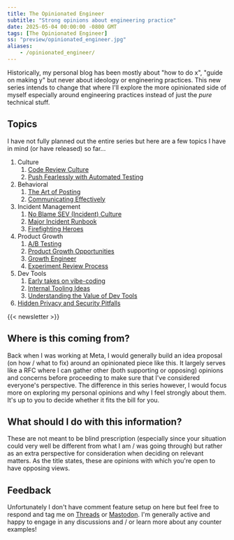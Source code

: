 ```yaml
---
title: The Opinionated Engineer
subtitle: "Strong opinions about engineering practice"
date: 2025-05-04 00:00:00 -0800 GMT
tags: [The Opinionated Engineer]
ss: "preview/opinionated_engineer.jpg"
aliases:
    - /opinionated_engineer/
---
```


Historically, my personal blog has been mostly about "how to do x", "guide on making y" but never about ideology or engineering practices. This new series intends to change that where I'll explore the more opinionated side of myself especially around engineering practices instead of just the _pure_ technical stuff.

## Topics

I have not fully planned out the entire series but here are a few topics I have in mind (or have released) so far...

1. Culture
    1. [Code Review Culture](/blog/2025-05-23-code-review-culture/)
    2. [Push Fearlessly with Automated Testing](/blog/2025-05-04-push-fearlessly-with-automated-testing/)
2. Behavioral
    1. [The Art of Posting](/blog/2025-05-15-art-of-posting/)
    2. [Communicating Effectively](/blog/2025-09-19-communicating-effectively/)
3. Incident Management
    1. [No Blame SEV (Incident) Culture](/blog/2025-05-30-no-blame-sev-culture/)
    2. [Major Incident Runbook](/blog/2025-07-25-major-incident-runbook/)
    3. [Firefighting Heroes](/blog/2025-08-01-firefighting-heroes/)
4. Product Growth
    1. [A/B Testing](/blog/2025-06-06-a-b-testing/)
    2. [Product Growth Opportunities](/blog/2025-06-13-product-growth-opportunities/)
    3. [Growth Engineer](/blog/2025-06-20-growth-engineer/)
    4. [Experiment Review Process](/blog/2025-06-27-experiment-review-process/)
5. Dev Tools
    1. [Early takes on vibe-coding](/blog/2025-07-03-early-takes-on-vibe-coding/)
    2. [Internal Tooling Ideas](/blog/2025-07-11-internal-tooling-ideas/)
    3. [Understanding the Value of Dev Tools](/blog/2025-07-18-understanding-value-of-dev-tools/)
6. [Hidden Privacy and Security Pitfalls](/blog/2025-08-23-hidden-privacy-and-security-pitfalls/)

{{< newsletter >}}

## Where is this coming from?

Back when I was working at Meta, I would generally build an idea proposal (on how / what to fix) around an opinionated piece like this. It largely serves like a RFC where I can gather other (both supporting or opposing) opinions and concerns before proceeding to make sure that I've considered everyone's perspective. The difference in this series however, I would focus more on exploring my personal opinions and why I feel strongly about them. It's up to you to decide whether it fits the bill for you.

## What should I do with this information?

These are not meant to be blind prescription (especially since your situation could very well be different from what I am / was going through) but rather as an extra perspective for consideration when deciding on relevant matters. As the title states, these are opinions with which you're open to have opposing views. 

## Feedback

Unfortunately I don't have comment feature setup on here but feel free to respond and tag me on [Threads](https://threads.com/@binhonglee) or [Mastodon](https://social.lol/@bh). I'm generally active and happy to engage in any discussions and / or learn more about any counter examples!